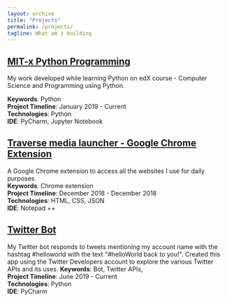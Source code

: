 ```yaml
---
layout: archive
title: "Projects"
permalink: /projects/
tagline: What am i building
---
```



## [MIT-x Python Programming](https://github.com/ashmichheda/MITx-6.00.1x-python-programming)
My work developed while learning Python on edX course - Computer Science and Programming using Python.<br/>

**Keywords**: Python <br/>
**Project Timeline**: January 2019 - Current <br/>
**Technologies**: Python <br/>
**IDE**: PyCharm, Jupyter Notebook <br/>

## [Traverse media launcher - Google Chrome Extension](https://github.com/ashmichheda/traverse-media-launcher)
A Google Chrome extension to access all the websites I use for daily purposes.<br/>
**Keywords**: Chrome extension <br/>
**Project Timeline**: December 2018 - December 2018 <br/>
**Technologies**: HTML, CSS, JSON <br/>
**IDE**: Notepad ++ <br/>

## [Twitter Bot](https://github.com/ashmichheda/twitter-bot)
My Twitter bot responds to tweets mentioning my account name with the hashtag #helloworld with the text "#helloWorld back to you!". Created this app using the Twitter Developers account to explore the various Twitter APIs and its uses.
**Keywords**: Bot, Twitter APIs, <br/>
**Project Timeline**: June 2019 - Current <br/>
**Technologies**: Python <br/>
**IDE**: PyCharm <br/>

